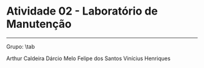 # Atividade 02 - Laboratório de Manutenção
---

Grupo: \tab

Arthur Caldeira
Dárcio Melo
Felipe dos Santos
Vinícius Henriques
